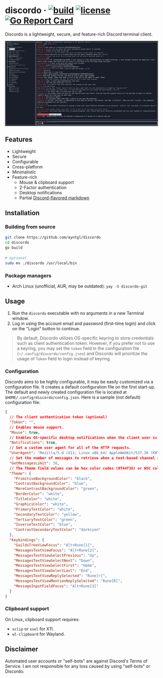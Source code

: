 # discordo &middot; [![build](https://github.com/ayntgl/discordo/actions/workflows/build.yml/badge.svg)](https://github.com/ayntgl/discordo/actions/workflows/build.yml) [![license](https://img.shields.io/badge/license-MIT-blue.svg)](https://github.com/ayntgl/discordo/blob/master/LICENSE) [![Go Report Card](https://goreportcard.com/badge/github.com/ayntgl/discordo)](https://goreportcard.com/report/github.com/ayntgl/discordo)

Discordo is a lightweight, secure, and feature-rich Discord terminal client.

![Preview](.github/preview.png)

## Features

- Lightweight
- Secure
- Configurable
- Cross-platform
- Minimalistic
- Feature-rich
  - Mouse & clipboard support
  - 2-Factor authentication
  - Desktop notifications
  - Partial [Discord-flavored markdown](https://support.discord.com/hc/en-us/articles/210298617-Markdown-Text-101-Chat-Formatting-Bold-Italic-Underline-)

## Installation

### Building from source

```bash
git clone https://github.com/ayntgl/discordo
cd discordo
go build

# optional
sudo mv ./discordo /usr/local/bin
```

### Package managers

- Arch Linux (unofficial, AUR, may be outdated): `yay -S discordo-git`

## Usage

1. Run the `discordo` executable with no arguments in a new Terminal window.
2. Log in using the account email and password (first-time login) and click on the "Login" button to continue.

> By default, Discordo utilizes OS-specific keyring to store credentials such as client authentication token. However, if you prefer not to use a keyring, you may set the `token` field in the configuration file (`~/.config/discordo/config.json`) and Discordo will prioritize the usage of `Token` field to login instead of keyring.

### Configuration

Discordo aims to be highly configurable, it may be easily customized via a configuration file. It creates a default configuration file on the first start-up. The default and newly created configuration file is located at `$HOME/.config/discordo/config.json`. Here is a sample (not default) configuration file:

```json
{
  // The client authentication token (optional)
  "Token": "",
  // Enables mouse support.
  "Mouse": true,
  // Enables OS-specific desktop notifications when the client user is mentioned in non-selected channels.
  "Notifications": true,
  // Set a custom user agent for all of the HTTP requests.
  "UserAgent": "Mozilla/5.0 (X11; Linux x86_64) AppleWebKit/537.36 (KHTML, like Gecko) Chrome/92.0.4515.131 Safari/537.36",
  // Set the number of messages to retrieve when a text-based channel is selected.
  "GetMessagesLimit": 30,
  // The Theme field values can be hex color codes (#f44f36) or W3C color names.
  "Theme": {
    "PrimitiveBackgroundColor": "black",
    "ContrastBackgroundColor": "blue",
    "MoreContrastBackgroundColor": "green",
    "BorderColor": "white",
    "TitleColor": "white",
    "GraphicsColor": "white",
    "PrimaryTextColor": "white",
    "SecondaryTextColor": "yellow",
    "TertiaryTextColor": "green",
    "InverseTextColor": "blue",
    "ContrastSecondaryTextColor": "darkcyan"
  },
  "Keybindings": {
    "GuildsTreeViewFocus": "Alt+Rune[1]",
    "MessagesTextViewFocus": "Alt+Rune[2]",
    "MessagesTextViewSelectPrevious": "Up",
    "MessagesTextViewSelectNext": "Down",
    "MessagesTextViewSelectFirst": "Home",
    "MessagesTextViewSelectLast": "End",
    "MessagesTextViewReplySelected": "Rune[r]",
    "MessagesTextViewMentionReplySelected": "Rune[R]",
    "MessageInputFieldFocus": "Alt+Rune[3]"
  }
}
```

### Clipboard support

On Linux, clipboard support requires:

- `xclip` or `xsel` for X11.
- `wl-clipboard` for Wayland.

## Disclaimer

Automated user accounts or "self-bots" are against Discord's Terms of Service. I am not responsible for any loss caused by using "self-bots" or Discordo.
